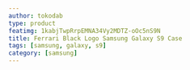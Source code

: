 ```yaml
---
author: tokodab
type: product
featimg: 1kabjTwpRrpEMNA34Vy2MDTZ-oOc5nS9N
title: Ferrari Black Logo Samsung Galaxy S9 Case
tags: [samsung, galaxy, s9]
category: [samsung]
---
```

